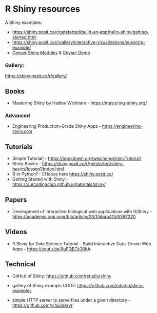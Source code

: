# R Shiny resources

A Shiny examples: 

- https://shiny.posit.co/r/getstarted/build-an-app/hello-shiny/getting-started.html
- https://shiny.posit.co/r/gallery/interactive-visualizations/superzip-example/
- [Geyser Shiny Modules](https://connect.doit.wisc.edu/geyserShinyModules) & [Geyser Demo](https://connect.doit.wisc.edu/geyserDemo)

### Gallery:

https://shiny.posit.co/r/gallery/

## Books

- Mastering Shiny by Hadley Wickham - https://mastering-shiny.org/

### Advanced

- Engineering Production-Grade Shiny Apps - https://engineering-shiny.org/



## Tutorials
- Simple Tutorial] - https://bookdown.org/weicheng/shinyTutorial/
- Shiny Basics - https://shiny.posit.co/r/getstarted/shiny-basics/lesson1/index.html
- R or Python? : CHoose here https://shiny.posit.co/
- Getting Started with Shiny - https://ourcodingclub.github.io/tutorials/shiny/


## Papers

- Development of interactive biological web applications with R/Shiny - https://academic.oup.com/bib/article/23/1/bbab415/6387320

## Videos

- R Shiny for Data Science Tutorial – Build Interactive Data-Driven Web Apps - https://youtu.be/9uFQECk30kA

## Technical

- GitHub of Shiny: https://github.com/rstudio/shiny

- gallery of Shiny exampls CODE: https://github.com/rstudio/shiny-examples

- simple HTTP server to serve files under a given directory - https://github.com/yihui/servr
